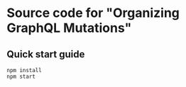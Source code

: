 # Source code for "Organizing GraphQL Mutations"

## Quick start guide

```
npm install
npm start
```
